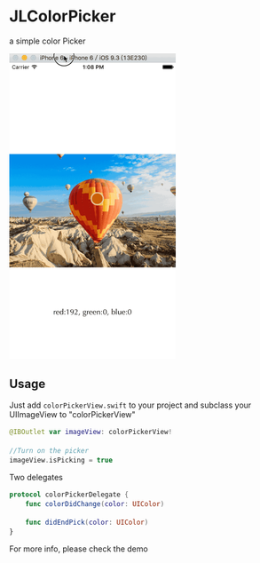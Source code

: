 # JLColorPicker
a simple color Picker

<img src="2016-09-03%2013_11_46.gif" width="300">


## Usage
Just add `colorPickerView.swift` to your project and subclass your UIImageView to "colorPickerView"

```Swift
@IBOutlet var imageView: colorPickerView!

//Turn on the picker
imageView.isPicking = true
```

Two delegates
```Swift
protocol colorPickerDelegate {
    func colorDidChange(color: UIColor)

    func didEndPick(color: UIColor)
}

```

For more info, please check the demo
